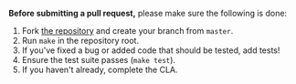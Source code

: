 **Before submitting a pull request,** please make sure the following is done:

1. Fork [the repository](https://github.com/jbzoo/jbzoo) and create your branch from `master`.
2. Run `make` in the repository root.
3. If you've fixed a bug or added code that should be tested, add tests!
4. Ensure the test suite passes (`make test`).
5. If you haven't already, complete the CLA.
